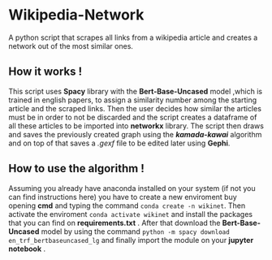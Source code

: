 # Wikipedia-Network
A python script that scrapes all links from a wikipedia article and creates a network out of the most similar ones.


## How it works ! 

This script uses **Spacy** library with the **Bert-Base-Uncased** model ,which is trained in english papers, to assign a similarity number among the starting article and the scraped links. Then the user decides how similar the articles must be in order to not be discarded and the script creates a dataframe of all these articles to be imported into **networkx** library. The script then draws and saves the previously created graph using the ***kamada-kawai*** algorithm and on top of that saves a *.gexf* file to be edited later using **Gephi**.


## How to use the algorithm !

Assuming you already have anaconda installed on your system (if not you can find instructions here) you have to create a new enviroment buy opening **cmd** and typing the command `conda create -n wikinet`. Then activate the enviroment `conda activate wikinet` and install the packages that you can find on **requirements.txt** . After that download the **Bert-Base-Uncased** model by using the command `python -m spacy download en_trf_bertbaseuncased_lg` and finally import the module on your **jupyter notebook** .






